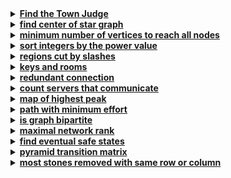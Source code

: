 <details>
  <summary><strong><a href=https://leetcode.com/problems/find-the-town-judge/description/>Find the Town Judge</a></strong></summary>

```cpp
class Solution {
public:
    int findJudge(int n, vector<vector<int>>& trust) {
        vector<int> trustCount(n + 1, 0);
        for (auto& t : trust) {
            trustCount[t[0]]--; 
            trustCount[t[1]]++; 
        }

        for (int i = 1; i <= n; ++i) 
            if (trustCount[i] == n - 1) 
                return i; 

        return -1;
    }
};
```
</details>

<details>
  <summary><strong><a href=https://leetcode.com/problems/find-center-of-star-graph/>find center of star graph</a></strong></summary>

```cpp
class Solution {
public:
    int findCenter(vector<vector<int>>& edges) {
        return (edges[0][0] == edges[1][0] || edges[0][0] == edges[1][1]) ?
                edges[0][0] : edges[0][1];
    }
};
```
</details>

<details>
  <summary><strong><a href=https://leetcode.com/problems/minimum-number-of-vertices-to-reach-all-nodes/>minimum number of vertices to reach all nodes</a></strong></summary>

```cpp
class Solution {
public:
    vector<int> findSmallestSetOfVertices(int n, vector<vector<int>>& edges) {
        vector<bool> hasIncoming(n, false);
        for (const auto& edge : edges) 
            hasIncoming[edge[1]] = true;
        
        vector<int> result;
        for (int i = 0; i < n; ++i) 
            if (!hasIncoming[i]) 
                result.push_back(i);
        
        return result;
    }
};
```
</details>

<details>
  <summary><strong><a href=https://leetcode.com/problems/sort-integers-by-the-power-value/>sort integers by the power value</a></strong></summary>

```cpp
class Solution {
public:
    int getKth(int lo, int hi, int k) {
        auto power = [](int x) {
            int steps = 0;
            while (x != 1) {
                if (x % 2 == 0) 
                    x /= 2;
                else 
                    x = 3 * x + 1;
                
                ++steps;
            }
            return steps;
        };
        
        vector<pair<int, int>> nums;
        for (int i = lo; i <= hi; ++i) 
            nums.emplace_back(power(i), i);
        
        sort(nums.begin(), nums.end());
        return nums[k - 1].second;
    }
};
```
</details>

<details>
  <summary><strong><a href=https://leetcode.com/problems/regions-cut-by-slashes/>regions cut by slashes</a></strong></summary>

```cpp
class Solution {
public:
    int regionsBySlashes(vector<string>& grid) {
        int n = grid.size();
        int size = n * n * 4; 
        vector<int> parent(size);

        for (int i = 0; i < size; ++i) 
            parent[i] = i;

        auto find = [&](int x) {
            while (x != parent[x]) {
                parent[x] = parent[parent[x]]; 
                x = parent[x];
            }
            return x;
        };

        auto unite = [&](int x, int y) {
            int rootX = find(x);
            int rootY = find(y);
            if (rootX != rootY) 
                parent[rootX] = rootY;
        };

        for (int i = 0; i < n; ++i) {
            for (int j = 0; j < n; ++j) {
                int base = (i * n + j) * 4;
                
                if (grid[i][j] == ' ') {
                    unite(base, base + 1);
                    unite(base + 1, base + 2);
                    unite(base + 2, base + 3);
                } else if (grid[i][j] == '/') {
                    unite(base, base + 3);
                    unite(base + 1, base + 2);
                } else if (grid[i][j] == '\\') {
                    unite(base, base + 1);
                    unite(base + 2, base + 3);
                }

                if (i > 0) 
                    unite(base, ((i - 1) * n + j) * 4 + 2);
                
                if (j > 0) 
                    unite(base + 3, (i * n + (j - 1)) * 4 + 1);
            }
        }

        int regions = 0;
        for (int i = 0; i < size; ++i) 
            if (find(i) == i) 
                ++regions;

        return regions;
    }
};
```
</details>

<details>
  <summary><strong><a href=https://leetcode.com/problems/keys-and-rooms/>keys and rooms</a></strong></summary>

```cpp
class Solution {
public:
    bool canVisitAllRooms(vector<vector<int>>& rooms) {
        int n = rooms.size();
        vector<bool> visited(n, false);
        queue<int> q;
        
        visited[0] = true;
        q.push(0);
        
        while (!q.empty()) {
            int room = q.front();
            q.pop();
            
            for (int key : rooms[room]) 
                if (!visited[key]) {
                    visited[key] = true;
                    q.push(key);
                }
        }
        
        for (bool v : visited) 
            if (!v) 
                return false;
        
        return true;
    }
};
```
</details>

<details>
  <summary><strong><a href=https://leetcode.com/problems/redundant-connection/>redundant connection</a></strong></summary>

```cpp
class Solution {
public:
    vector<int> findRedundantConnection(vector<vector<int>>& edges) {
        int n = edges.size();
        vector<int> parent(n + 1);
        
        for (int i = 1; i <= n; ++i) 
            parent[i] = i;

        function<int(int)> find = [&](int node) -> int {  // -> return type
            if (parent[node] != node)
                parent[node] = find(parent[node]); // find calls itself recursively; needs access to the actual array
            return parent[node];
        };

        for (const auto& edge : edges) {
            int u = edge[0], v = edge[1];
            int rootU = find(u), rootV = find(v);
            if (rootU == rootV) 
                return edge; 
            parent[rootU] = rootV; 
        }
        return {};
    }
};
```
</details>

<details>
  <summary><strong><a href=https://leetcode.com/problems/count-servers-that-communicate/>count servers that communicate	</a></strong></summary>

```cpp
class Solution {
public:
    int countServers(vector<vector<int>>& grid) {
        int m = grid.size(), n = grid[0].size();
        vector<int> rowCount(m, 0), colCount(n, 0);
        int totalServers = 0;

        for (int i = 0; i < m; ++i) 
            for (int j = 0; j < n; ++j) 
                if (grid[i][j] == 1) {
                    rowCount[i]++;
                    colCount[j]++;
                    totalServers++;
                }

        int isolatedServers = 0;
        for (int i = 0; i < m; ++i) 
            for (int j = 0; j < n; ++j) 
                if (grid[i][j] == 1 && rowCount[i] == 1 && colCount[j] == 1) 
                    isolatedServers++;

        return totalServers - isolatedServers;
    }
};
```
</details>

<details>
  <summary><strong><a href=https://leetcode.com/problems/map-of-highest-peak/>map of highest peak</a></strong></summary>

```cpp
class Solution {
public:
    vector<vector<int>> highestPeak(vector<vector<int>>& isWater) {
        int m = isWater.size(), n = isWater[0].size();
        vector<vector<int>> height(m, vector<int>(n, -1));
        queue<pair<int, int>> q;

        for (int i = 0; i < m; ++i) 
            for (int j = 0; j < n; ++j) 
                if (isWater[i][j] == 1) {
                    height[i][j] = 0;
                    q.push({i, j});
                }

        vector<pair<int, int>> directions = {{0, 1}, {1, 0}, {0, -1}, {-1, 0}};
        while (!q.empty()) {
            auto [x, y] = q.front();
            q.pop();
            for (auto [dx, dy] : directions) {
                int nx = x + dx, ny = y + dy;
                if (nx >= 0 && nx < m && ny >= 0 && ny < n && height[nx][ny] == -1) {
                    height[nx][ny] = height[x][y] + 1;
                    q.push({nx, ny});
                }
            }
        }
        return height;
    }
};
```
</details>

<details>
  <summary><strong><a href=https://leetcode.com/problems/path-with-minimum-effort/>path with minimum effort</a></strong></summary>

```cpp
class Solution {
public:
    int minimumEffortPath(vector<vector<int>>& heights) {
        int rows = heights.size(), cols = heights[0].size();
        vector<vector<int>> effort(rows, vector<int>(cols, INT_MAX));
        vector<pair<int, int>> directions = {{0, 1}, {1, 0}, {0, -1}, {-1, 0}};
        priority_queue<pair<int, pair<int, int>>, vector<pair<int, pair<int, int>>>, greater<>> pq;

        effort[0][0] = 0;
        pq.push({0, {0, 0}});

        while (!pq.empty()) {
            auto [currEffort, cell] = pq.top();
            pq.pop();

            int x = cell.first, y = cell.second;
            if (x == rows - 1 && y == cols - 1) 
                return currEffort;

            for (auto [dx, dy] : directions) {
                int nx = x + dx, ny = y + dy;
                if (nx >= 0 && nx < rows && ny >= 0 && ny < cols) {
                    int newEffort = max(currEffort, abs(heights[nx][ny] - heights[x][y]));
                    if (newEffort < effort[nx][ny]) {
                        effort[nx][ny] = newEffort;
                        pq.push({newEffort, {nx, ny}});
                    }
                }
            }
        }
        return 0;
    }
};
```
</details>

<details>
  <summary><strong><a href=https://leetcode.com/problems/is-graph-bipartite/>is graph bipartite</a></strong></summary>

```cpp
class Solution {
public:
    bool isBipartite(vector<vector<int>>& graph) {
        int n = graph.size();
        vector<int> color(n, -1);

        for(int i = 0; i < n; i++) {
            if(color[i] == -1) {
                queue<int> q;
                q.push(i);
                color[i] = 0;

                while(!q.empty()) {
                    int node = q.front();
                    q.pop();

                    for(int neighbor: graph[node]) {
                        if(color[neighbor] == -1) {
                            color[neighbor] = 1 - color[node];
                            q.push(neighbor);
                        }
                        else if(color[neighbor] == color[node]) {
                            return false;
                        }
                    }
                }
            }
        }
        return true;
    }
};
```
</details>

<details>
  <summary><strong><a href=https://leetcode.com/problems/maximal-network-rank/>maximal network rank</a></strong></summary>

```cpp
class Solution {
public:
    int maximalNetworkRank(int n, vector<vector<int>>& roads) {
        vector<int> degree(n, 0);
        vector<vector<bool>> connected(n, vector<bool>(n, false));

        for(const auto& road : roads) {
            int u = road[0], v = road[1];
            degree[u] ++;
            degree[v] ++;
            connected[u][v] = connected[v][u] = true;
        }

        int max_rank = 0;
        for(int i = 0; i < n; i++) {
            for(int j = i + 1; j < n; j++) {
                int rank = degree[i] + degree[j] - (connected[i][j] ? 1 : 0);
                max_rank = max(max_rank, rank);
            }
        }
        return max_rank;
    }
};
```
</details>

<details>
  <summary><strong><a href=https://leetcode.com/problems/find-eventual-safe-states/>find eventual safe states</a></strong></summary>

```cpp
class Solution {
public:
    vector<int> eventualSafeNodes(vector<vector<int>>& graph) {
        int n = graph.size();
        vector<int> state(n, 0); 
        vector<int> result;

        function<bool(int)> dfs = [&](int node) {
            if (state[node] > 0) 
                return state[node] == 2;
            
            state[node] = 1; 
            for (int neighbor : graph[node]) {
                if (state[neighbor] == 2) 
                    continue; 
                if (state[neighbor] == 1 || !dfs(neighbor)) 
                    return false; 
            }
            state[node] = 2; 
            return true;
        };

        for (int i = 0; i < n; ++i) {
            if (dfs(i)) 
                result.push_back(i);
        }

        return result;
    }
};
```
</details>

<details>
  <summary><strong><a href=https://leetcode.com/problems/pyramid-transition-matrix/>pyramid transition matrix</a></strong></summary>

```cpp
class Solution {
    unordered_map<string,vector<char> > m;

public:
    bool dfs(string bot,int i,string tem){
        if(bot.size()==1) 
            return true;
        
        if(i==bot.size()-1) {
            string st;
            return dfs(tem,0,st);
        }

        for(auto v:m[bot.substr(i,2)]){
            tem.push_back(v);
            if(dfs(bot,i+1,tem))
                return true;
            
            tem.pop_back();
        }
        return false;
    }
    
    bool pyramidTransition(string bottom, vector<string>& allowed) {
        for(auto a:allowed)
            m[a.substr(0,2)].push_back(a[2]);
        
        string te;
        return dfs(bottom,0,te);
    }
};
```
</details>

<details>
  <summary><strong><a href=https://leetcode.com/problems/most-stones-removed-with-same-row-or-column/>most stones removed with same row or column</a></strong></summary>

```cpp
class Solution {
public:
    int removeStones(vector<vector<int>>& stones) {
        unordered_map<int, vector<int>> rowMap, colMap;
        unordered_set<int> visited;

        for (int i = 0; i < stones.size(); ++i) {
            rowMap[stones[i][0]].push_back(i);
            colMap[stones[i][1]].push_back(i);
        }

        function<void(int)> dfs = [&](int idx) {
            if (visited.count(idx)) 
                return;
            visited.insert(idx);

            for (int neighbor : rowMap[stones[idx][0]]) 
                dfs(neighbor);
            
            for (int neighbor : colMap[stones[idx][1]]) 
                dfs(neighbor);
            
        };

        int numOfConnectedComponents = 0;
        for (int i = 0; i < stones.size(); ++i) 
            if (!visited.count(i)) {
                ++numOfConnectedComponents;
                dfs(i);
            }
        

        return stones.size() - numOfConnectedComponents;
    }
};
```
</details>

